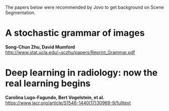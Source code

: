 The papers below were recommended by Jovo to get background on Scene Segmentation.

# A stochastic grammar of images
**Song-Chun Zhu, David Mumford**
http://www.stat.ucla.edu/~sczhu/papers/Reprint_Grammar.pdf


# Deep learning in radiology: now the real learning begins
**Carolina Lugo-Fagundo, Bert Vogelstein, et al.**
https://www.jacr.org/article/S1546-1440(17)30969-9/fulltext
